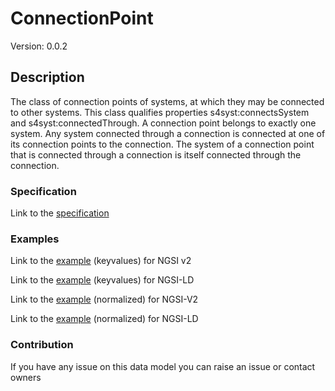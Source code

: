 # ConnectionPoint
Version: 0.0.2

## Description 

The class of connection points of systems, at which they may be connected to other systems. This class qualifies properties s4syst:connectsSystem and s4syst:connectedThrough. A connection point belongs to exactly one system. Any system connected through a connection is connected at one of its connection points to the connection. The system of a connection point that is connected through a connection is itself connected through the connection.
### Specification

Link to the [specification](https://github.com/smart-data-models/incubated/SAREF/s4syst/ConnectionPoint/doc/spec.md)

### Examples

Link to the [example](https://github.com/smart-data-models/incubated/SAREF/s4syst/ConnectionPoint/examples/example.json) (keyvalues) for NGSI v2

Link to the [example](https://github.com/smart-data-models/incubated/SAREF/s4syst/ConnectionPoint/examples/example.jsonld) (keyvalues) for NGSI-LD

Link to the [example](https://github.com/smart-data-models/incubated/SAREF/s4syst/ConnectionPoint/examples/example-normalized.json) (normalized) for NGSI-V2

Link to the [example](https://github.com/smart-data-models/incubated/SAREF/s4syst/ConnectionPoint/examples/example-normalized.jsonld) (normalized) for NGSI-LD
### Contribution

 If you have any issue on this data model you can raise an issue or contact owners
